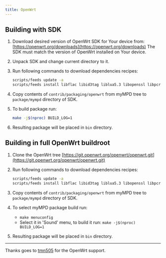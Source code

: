 ```yaml
---
title: OpenWrt
---
```


## Building with SDK

1. Download desired version of OpenWrt SDK for Your device from: [https://openwrt.org/downloads](https://openwrt.org/downloads)
   The SDK must match the version of OpenWrt installed on Your device.
2. Unpack SDK and change current directory to it.
3. Run following commands to download dependencies recipes:

    ```sh
    scripts/feeds update -a
    scripts/feeds install libflac libid3tag liblua5.3 libopenssl libpcre2
    ```

4. Copy contents of `contrib/packaging/openwrt` from myMPD tree
   to `package/mympd` directory of SDK.
5. To build package run:

    ```sh
    make -j$(nproc) BUILD_LOG=1
    ```

6. Resulting package will be placed in `bin` directory.

## Building in full OpenWrt buildroot

1. Clone the OpenWrt tree [https://git.openwrt.org/openwrt/openwrt.git](https://git.openwrt.org/openwrt/openwrt.git)
2. Run following commands to download dependencies recipes:

    ```sh
    scripts/feeds update -a
    scripts/feeds install libflac libid3tag liblua5.3 libopenssl libpcre2
    ```

3. Copy contents of `contrib/packaging/openwrt` from myMPD tree to `package/mympd` directory of SDK.
4. To select myMPD package build run:
    - `make menuconfig`
    - Select it in 'Sound' menu, to build it run: `make -j$(nproc) BUILD_LOG=1`
5. Resulting package will be placed in `bin` directory.

***

Thanks goes to [tmn505](https://github.com/tmn505) for the OpenWrt support.
